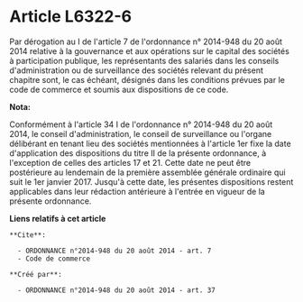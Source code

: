 # Article L6322-6

Par dérogation au I de l'article 7 de l'ordonnance n° 2014-948 du 20 août 2014 relative à la gouvernance et aux opérations
sur le capital des sociétés à participation publique, les représentants des salariés dans les conseils d'administration ou de
surveillance des sociétés relevant du présent chapitre sont, le cas échéant, désignés dans les conditions prévues par le code
de commerce et soumis aux dispositions de ce code.

**Nota:**

Conformément à l'article 34 I de l'ordonnance n° 2014-948 du 20 août 2014, le conseil d'administration, le conseil de
surveillance ou l'organe délibérant en tenant lieu des sociétés mentionnées à l'article 1er fixe la date d'application des
dispositions du titre II de la présente ordonnance, à l'exception de celles des articles 17 et 21. Cette date ne peut être
postérieure au lendemain de la première assemblée générale ordinaire qui suit le 1er janvier 2017. Jusqu'à cette date, les
présentes dispositions restent applicables dans leur rédaction antérieure à l'entrée en vigueur de la présente ordonnance.

**Liens relatifs à cet article**

	**Cite**:

	  - ORDONNANCE n°2014-948 du 20 août 2014 - art. 7
	  - Code de commerce

	**Créé par**:

	  - ORDONNANCE n°2014-948 du 20 août 2014 - art. 37
